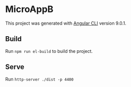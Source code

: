 # MicroAppB

This project was generated with [Angular CLI](https://github.com/angular/angular-cli) version 9.0.1.

## Build

Run `npm run el-build` to build the project. 

## Serve

Run `http-server ./dist -p 4400`
